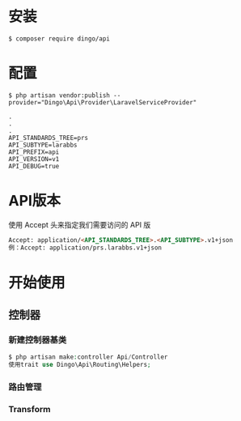# 安装
```shell
$ composer require dingo/api
```
# 配置
```shell
$ php artisan vendor:publish --provider="Dingo\Api\Provider\LaravelServiceProvider"

.
.
.
API_STANDARDS_TREE=prs
API_SUBTYPE=larabbs
API_PREFIX=api
API_VERSION=v1
API_DEBUG=true
```
# API版本
使用 Accept 头来指定我们需要访问的 API 版
```html
Accept: application/<API_STANDARDS_TREE>.<API_SUBTYPE>.v1+json
例：Accept: application/prs.larabbs.v1+json
```

# 开始使用
## 控制器
### 新建控制器基类
```php
$ php artisan make:controller Api/Controller
使用trait use Dingo\Api\Routing\Helpers;
```
### 路由管理
### Transform





